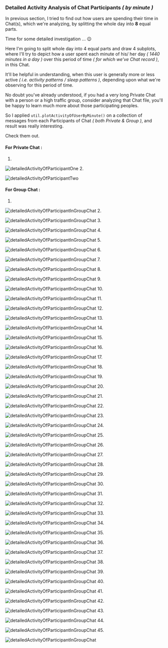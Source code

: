 ### Detailed Activity Analysis of Chat Participants _( by minute )_
In previous section, I tried to find out how users are spending their time in Chat(s), which we're analyzing, by splitting the whole day into **8** equal parts.

Time for some detailed investigation ... :wink:

Here I'm going to split whole day into 4 equal parts and draw 4 subplots, where I'll try to depict how a user spent each minute of his/ her day _( 1440 minutes in a day )_ over this period of time _( for which we've Chat record )_, in this Chat.

It'll be helpful in understanding, when this user is generally more or less active _( i.e. activity patterns / sleep patterns )_, depending upon what we're observing for this period of time.

No doubt you've already understood, if you had a very long Private Chat with a person or a high traffic group, consider analyzing that Chat file, you'll be happy to learn much more about those participating peoples.

So I applied `util.plotActivityOfUserByMinute()` on a collection of messages from each Participants of Chat _( both Private & Group )_, and result was really interesting.

Check them out.

#### For Private Chat :
1.

![detailedActivityOfParticipantOne](../plots/detailedActivityOf*******oyInPrivateChatByMinute.svg)
2.

![detailedActivityOfParticipantTwo](../plots/detailedActivityOf******************atty_\)InPrivateChatByMinute.svg)

#### For Group Chat :
1.

![detailedActivityOfParticipantInGroupChat](../plots/detailedActivityOf************SS\)InGroupChatByMinute.svg)
2.

![detailedActivityOfParticipantInGroupChat](../plots/detailedActivityOf************597InGroupChatByMinute.svg)
3.

![detailedActivityOfParticipantInGroupChat](../plots/detailedActivityOf************377InGroupChatByMinute.svg)
4.

![detailedActivityOfParticipantInGroupChat](../plots/detailedActivityOf************965InGroupChatByMinute.svg)
5.

![detailedActivityOfParticipantInGroupChat](../plots/detailedActivityOf************316InGroupChatByMinute.svg)
6.

![detailedActivityOfParticipantInGroupChat](../plots/detailedActivityOf************895InGroupChatByMinute.svg)
7.

![detailedActivityOfParticipantInGroupChat](../plots/detailedActivityOf************494InGroupChatByMinute.svg)
8.

![detailedActivityOfParticipantInGroupChat](../plots/detailedActivityOf************013InGroupChatByMinute.svg)
9.

![detailedActivityOfParticipantInGroupChat](../plots/detailedActivityOf*************CSS\)InGroupChatByMinute.svg)
10.

![detailedActivityOfParticipantInGroupChat](../plots/detailedActivityOf**********749InGroupChatByMinute.svg)
11.

![detailedActivityOfParticipantInGroupChat](../plots/detailedActivityOf************858InGroupChatByMinute.svg)
12.

![detailedActivityOfParticipantInGroupChat](../plots/detailedActivityOf*********SS\)InGroupChatByMinute.svg)
13.

![detailedActivityOfParticipantInGroupChat](../plots/detailedActivityOf************537InGroupChatByMinute.svg)
14.

![detailedActivityOfParticipantInGroupChat](../plots/detailedActivityOf************334InGroupChatByMinute.svg)
15.

![detailedActivityOfParticipantInGroupChat](../plots/detailedActivityOf************422InGroupChatByMinute.svg)
16.

![detailedActivityOfParticipantInGroupChat](../plots/detailedActivityOf************058InGroupChatByMinute.svg)
17.

![detailedActivityOfParticipantInGroupChat](../plots/detailedActivityOf*************8347InGroupChatByMinute.svg)
18.

![detailedActivityOfParticipantInGroupChat](../plots/detailedActivityOf************456InGroupChatByMinute.svg)
19.

![detailedActivityOfParticipantInGroupChat](../plots/detailedActivityOf************4775InGroupChatByMinute.svg)
20.

![detailedActivityOfParticipantInGroupChat](../plots/detailedActivityOf************181InGroupChatByMinute.svg)
21.

![detailedActivityOfParticipantInGroupChat](../plots/detailedActivityOf************691InGroupChatByMinute.svg)
22.

![detailedActivityOfParticipantInGroupChat](../plots/detailedActivityOf************459InGroupChatByMinute.svg)
23.

![detailedActivityOfParticipantInGroupChat](../plots/detailedActivityOf************093InGroupChatByMinute.svg)
24.

![detailedActivityOfParticipantInGroupChat](../plots/detailedActivityOf************979InGroupChatByMinute.svg)
25.

![detailedActivityOfParticipantInGroupChat](../plots/detailedActivityOf************697InGroupChatByMinute.svg)
26.

![detailedActivityOfParticipantInGroupChat](../plots/detailedActivityOf************183InGroupChatByMinute.svg)
27.

![detailedActivityOfParticipantInGroupChat](../plots/detailedActivityOf************502InGroupChatByMinute.svg)
28.

![detailedActivityOfParticipantInGroupChat](../plots/detailedActivityOf************606InGroupChatByMinute.svg)
29.

![detailedActivityOfParticipantInGroupChat](../plots/detailedActivityOf*******oyInGroupChatByMinute.svg)
30.

![detailedActivityOfParticipantInGroupChat](../plots/detailedActivityOf************849InGroupChatByMinute.svg)
31.

![detailedActivityOfParticipantInGroupChat](../plots/detailedActivityOf************116InGroupChatByMinute.svg)
32.

![detailedActivityOfParticipantInGroupChat](../plots/detailedActivityOf************CSS\)InGroupChatByMinute.svg)
33.

![detailedActivityOfParticipantInGroupChat](../plots/detailedActivityOf************421InGroupChatByMinute.svg)
34.

![detailedActivityOfParticipantInGroupChat](../plots/detailedActivityOf************848InGroupChatByMinute.svg)
35.

![detailedActivityOfParticipantInGroupChat](../plots/detailedActivityOf************963InGroupChatByMinute.svg)
36.

![detailedActivityOfParticipantInGroupChat](../plots/detailedActivityOf************2_78InGroupChatByMinute.svg)
37.

![detailedActivityOfParticipantInGroupChat](../plots/detailedActivityOf************051InGroupChatByMinute.svg)
38.

![detailedActivityOfParticipantInGroupChat](../plots/detailedActivityOf*********S\)InGroupChatByMinute.svg)
39.

![detailedActivityOfParticipantInGroupChat](../plots/detailedActivityOf************454InGroupChatByMinute.svg)
40.

![detailedActivityOfParticipantInGroupChat](../plots/detailedActivityOf************877InGroupChatByMinute.svg)
41.

![detailedActivityOfParticipantInGroupChat](../plots/detailedActivityOf************592InGroupChatByMinute.svg)
42.

![detailedActivityOfParticipantInGroupChat](../plots/detailedActivityOf************203InGroupChatByMinute.svg)
43.

![detailedActivityOfParticipantInGroupChat](../plots/detailedActivityOf************425InGroupChatByMinute.svg)
44.

![detailedActivityOfParticipantInGroupChat](../plots/detailedActivityOf************382InGroupChatByMinute.svg)
45.

![detailedActivityOfParticipantInGroupChat](../plots/detailedActivityOf************669InGroupChatByMinute.svg)
